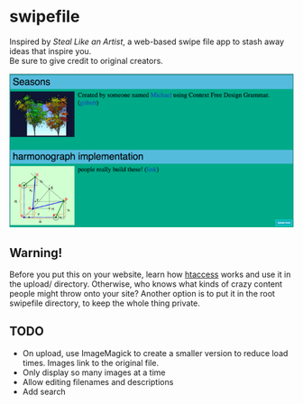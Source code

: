 # swipefile
Inspired by *Steal Like an Artist*, a web-based swipe file app to stash away ideas that inspire you.  
Be sure to give credit to original creators.

![screenshot](img/sw_ss_50pct.png)

## Warning!
Before you put this on your website, learn how [htaccess](https://www.seas.upenn.edu/cets/answers/auth-htpasswd.html) works and use it in the upload/ directory.  Otherwise, who knows what kinds of crazy content people might throw onto your site?  Another option is to put it in the root swipefile directory, to keep the whole thing private.

## TODO
* On upload, use ImageMagick to create a smaller version to reduce load times.  Images link to the original file.
* Only display so many images at a time
* Allow editing filenames and descriptions
* Add search
